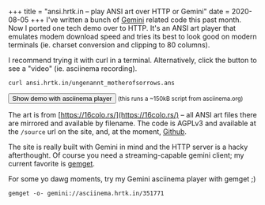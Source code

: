 +++
title = "ansi.hrtk.in – play ANSI art over HTTP or Gemini"
date = 2020-08-05
+++
I've written a bunch of [Gemini](https://gemini.circumlunar.space/) related code this past month. Now I ported one tech demo over to HTTP. It's an ANSI art player that emulates modem download speed and tries its best to look good on modern terminals (ie. charset conversion and clipping to 80 columns).

I recommend trying it with curl in a terminal. Alternatively, click the button to see a "video" (ie. asciinema recording).
```
curl ansi.hrtk.in/ungenannt_motherofsorrows.ans
```

<opt-in-script src="https://asciinema.org/a/351771.js"
               id="asciicast-351771"
               data-autoplay="true" 
               data-size="medium"
               async>
  <button>Show demo with asciinema player</button>
  <small>(this runs a ~150kB script from asciinema.org)</small>
</opt-in-script>

The art is from [https://16colo.rs/](https://16colo.rs/) – all ANSI art files there are mirrored and available by filename. The code is AGPLv3 and available at the `/source` url on the site, and, at the moment, [Github](https://github.com/dancek/ansimirror).

The site is really built with Gemini in mind and the HTTP server is a hacky afterthought. Of course you need a streaming-capable gemini client; my current favorite is [gemget](https://github.com/makeworld-the-better-one/gemget/).

For some yo dawg moments, try my Gemini asciinema player with gemget ;)
```
gemget -o- gemini://asciinema.hrtk.in/351771
```

